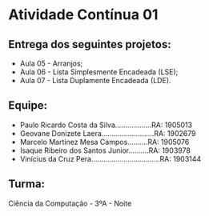 # Atividade Contínua 01

## Entrega dos seguintes projetos:
* Aula 05 - Arranjos;
* Aula 06 - Lista Simplesmente Encadeada (LSE);
* Aula 07 - Lista Duplamente Encadeada (LDE).

## Equipe:
* Paulo Ricardo Costa da Silva..................RA: 1905013
* Geovane Donizete Laera..........................RA: 1902679
* Marcelo Martinez Mesa Campos..........RA: 1905076
* Isaque Ribeiro dos Santos Junior..........RA: 1903978
* Vinícius da Cruz Pera..................................RA: 1903144

## Turma:
Ciência da Computação - 3ºA - Noite
